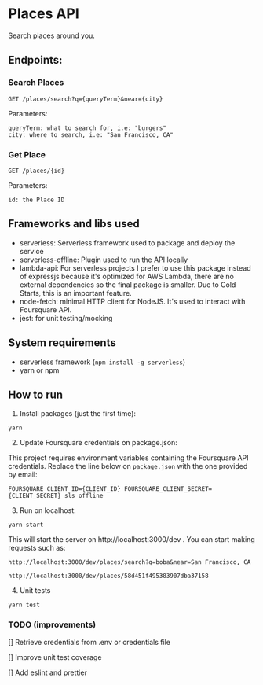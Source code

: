 # Places API

Search places around you.

## Endpoints:

### Search Places

```
GET /places/search?q={queryTerm}&near={city}
```

Parameters:

```
queryTerm: what to search for, i.e: "burgers"
city: where to search, i.e: "San Francisco, CA"
```

### Get Place

```
GET /places/{id}
```

Parameters:

```
id: the Place ID
```

## Frameworks and libs used

- serverless: Serverless framework used to package and deploy the service
- serverless-offline: Plugin used to run the API locally
- lambda-api: For serverless projects I prefer to use this package instead of expressjs because it's optimized for AWS Lambda, there are no external dependencies so the final package is smaller. Due to Cold Starts, this is an important feature.
- node-fetch: minimal HTTP client for NodeJS. It's used to interact with Foursquare API.
- jest: for unit testing/mocking

## System requirements

- serverless framework (`npm install -g serverless`)
- yarn or npm

## How to run

1. Install packages (just the first time):

```
yarn
```

2. Update Foursquare credentials on package.json:

This project requires environment variables containing the Foursquare API credentials. Replace the line below on `package.json` with the one provided by email:

```
FOURSQUARE_CLIENT_ID={CLIENT_ID} FOURSQUARE_CLIENT_SECRET={CLIENT_SECRET} sls offline
```

3. Run on localhost:

```
yarn start
```

This will start the server on http://localhost:3000/dev . You can start making requests such as:

```
http://localhost:3000/dev/places/search?q=boba&near=San Francisco, CA
```

```
http://localhost:3000/dev/places/58d451f495383907dba37158
```

4. Unit tests

```
yarn test
```

### TODO (improvements)

[] Retrieve credentials from .env or credentials file

[] Improve unit test coverage

[] Add eslint and prettier

